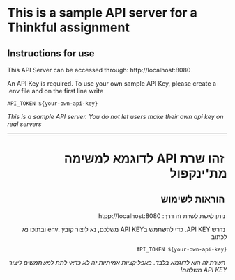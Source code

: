 # This is a sample API server for a Thinkful assignment

## Instructions for use

This API Server can be accessed through: http://localhost:8080

An API Key is required. To use your own sample API Key, please create a .env file and on the first line write

`API_TOKEN ${your-own-api-key}`

*This is a sample API server. You do not let users make their own api key on real servers*

***
<div lang='he' dir='rtl'>

# &#x202b; זהו שרת API לדוגמא למשימה מת'ינקפול

## &#x202b; הוראות לשימוש

&#x202b; ניתן לגשת לשרת זה דרך: htpp://localhost:8080

&#x202b; נדרש API KEY. כדי להשתמש בAPI KEY משלכם, נא ליצור קובץ .env ובתוכו נא לכתוב

`API_TOKEN ${your-own-api-key}`

&#x202b; *השרת זה הוא לדוגמא בלבד. באפליקציות אמיתיות זה לא כדאי לתת למשתמשים ליצור API KEY משלהם!*

</div>
